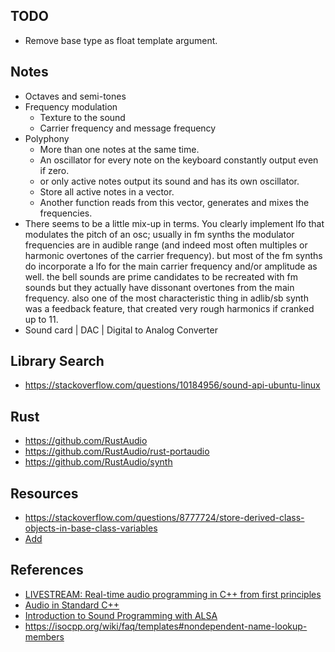 ## TODO
- Remove base type as float template argument.

## Notes
- Octaves and semi-tones
- Frequency modulation
	- Texture to the sound
	- Carrier frequency and message frequency
- Polyphony
	- More than one notes at the same time.
	- An oscillator for every note on the keyboard constantly output even if zero.
	- or only active notes output its sound and has its own oscillator.
	- Store all active notes in a vector.
	- Another function reads from this vector, generates and mixes the frequencies.
-  There seems to be a little mix-up in terms. You clearly implement lfo that modulates the pitch of an osc; usually in fm synths the modulator frequencies are in audible range (and indeed most often multiples or harmonic overtones of the carrier frequency). but most of the fm synths do incorporate a lfo for the main carrier frequency and/or amplitude as well. the bell sounds are prime candidates to be recreated with fm sounds but they actually have dissonant overtones from the main frequency. also one of the most characteristic thing in adlib/sb synth was a feedback feature, that created very rough harmonics if cranked up to 11.
- Sound card | DAC | Digital to Analog Converter

## Library Search
- <https://stackoverflow.com/questions/10184956/sound-api-ubuntu-linux>

## Rust
- <https://github.com/RustAudio>
- <https://github.com/RustAudio/rust-portaudio>
- <https://github.com/RustAudio/synth>

## Resources
- <https://stackoverflow.com/questions/8777724/store-derived-class-objects-in-base-class-variables>
- [Add](https://theorie.ikp.physik.tu-darmstadt.de/qcd/moore/ph224/notes/lecture14.pdf)

## References
- [LIVESTREAM: Real-time audio programming in C++ from first principles](https://youtu.be/HVkcdhqWp5s "@Bartholomew")
- [Audio in Standard C++](https://youtu.be/UvRU25T_XOg "@Coding Tech")
- [Introduction to Sound Programming with ALSA](https://www.linuxjournal.com/article/6735)
- <https://isocpp.org/wiki/faq/templates#nondependent-name-lookup-members>